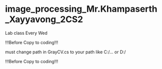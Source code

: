 # image_processing_Mr.Khampaserth_Xayyavong_2CS2
Lab class Every Wed

!!!Before Copy to coding!!!


must change path in GrayCV.cs to your path like C:/... or D:/


!!!Before Copy to coding!!!
